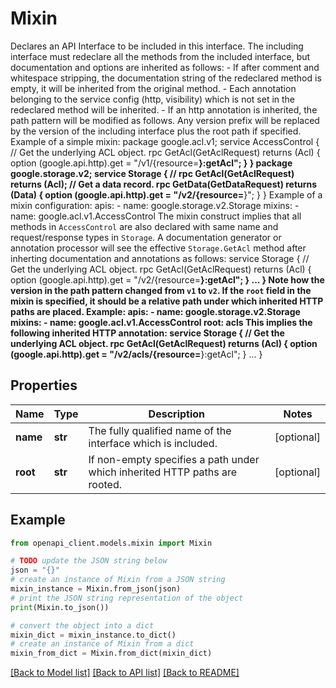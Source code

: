 # Mixin

Declares an API Interface to be included in this interface. The including interface must redeclare all the methods from the included interface, but documentation and options are inherited as follows: - If after comment and whitespace stripping, the documentation string of the redeclared method is empty, it will be inherited from the original method. - Each annotation belonging to the service config (http, visibility) which is not set in the redeclared method will be inherited. - If an http annotation is inherited, the path pattern will be modified as follows. Any version prefix will be replaced by the version of the including interface plus the root path if specified. Example of a simple mixin: package google.acl.v1; service AccessControl { // Get the underlying ACL object. rpc GetAcl(GetAclRequest) returns (Acl) { option (google.api.http).get = \"/v1/{resource=**}:getAcl\"; } } package google.storage.v2; service Storage { // rpc GetAcl(GetAclRequest) returns (Acl); // Get a data record. rpc GetData(GetDataRequest) returns (Data) { option (google.api.http).get = \"/v2/{resource=**}\"; } } Example of a mixin configuration: apis: - name: google.storage.v2.Storage mixins: - name: google.acl.v1.AccessControl The mixin construct implies that all methods in `AccessControl` are also declared with same name and request/response types in `Storage`. A documentation generator or annotation processor will see the effective `Storage.GetAcl` method after inherting documentation and annotations as follows: service Storage { // Get the underlying ACL object. rpc GetAcl(GetAclRequest) returns (Acl) { option (google.api.http).get = \"/v2/{resource=**}:getAcl\"; } ... } Note how the version in the path pattern changed from `v1` to `v2`. If the `root` field in the mixin is specified, it should be a relative path under which inherited HTTP paths are placed. Example: apis: - name: google.storage.v2.Storage mixins: - name: google.acl.v1.AccessControl root: acls This implies the following inherited HTTP annotation: service Storage { // Get the underlying ACL object. rpc GetAcl(GetAclRequest) returns (Acl) { option (google.api.http).get = \"/v2/acls/{resource=**}:getAcl\"; } ... }

## Properties

Name | Type | Description | Notes
------------ | ------------- | ------------- | -------------
**name** | **str** | The fully qualified name of the interface which is included. | [optional] 
**root** | **str** | If non-empty specifies a path under which inherited HTTP paths are rooted. | [optional] 

## Example

```python
from openapi_client.models.mixin import Mixin

# TODO update the JSON string below
json = "{}"
# create an instance of Mixin from a JSON string
mixin_instance = Mixin.from_json(json)
# print the JSON string representation of the object
print(Mixin.to_json())

# convert the object into a dict
mixin_dict = mixin_instance.to_dict()
# create an instance of Mixin from a dict
mixin_from_dict = Mixin.from_dict(mixin_dict)
```
[[Back to Model list]](../README.md#documentation-for-models) [[Back to API list]](../README.md#documentation-for-api-endpoints) [[Back to README]](../README.md)


